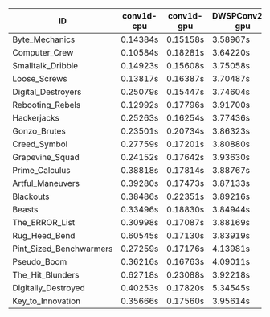 |ID|conv1d-cpu|conv1d-gpu|DWSPConv2D-gpu|gemm-gpu|avg|
|-|-|-|-|-|-|
|Byte_Mechanics|0.14384s|0.15158s|3.58967s|2.21530s|1.52510s|
|Computer_Crew|0.10584s|0.18281s|3.64220s|2.18318s|1.52851s|
|Smalltalk_Dribble|0.14923s|0.15608s|3.75058s|2.18166s|1.55939s|
|Loose_Screws|0.13817s|0.16387s|3.70487s|2.27944s|1.57159s|
|Digital_Destroyers|0.25079s|0.15447s|3.74604s|2.36460s|1.62898s|
|Rebooting_Rebels|0.12992s|0.17796s|3.91700s|2.34014s|1.64125s|
|Hackerjacks|0.25263s|0.16254s|3.77436s|2.42973s|1.65481s|
|Gonzo_Brutes|0.23501s|0.20734s|3.86323s|2.36069s|1.66657s|
|Creed_Symbol|0.27759s|0.17201s|3.80880s|2.45664s|1.67876s|
|Grapevine_Squad|0.24152s|0.17642s|3.93630s|2.39697s|1.68780s|
|Prime_Calculus|0.38818s|0.17814s|3.88767s|2.32018s|1.69354s|
|Artful_Maneuvers|0.39280s|0.17473s|3.87133s|2.38249s|1.70534s|
|Blackouts|0.38486s|0.22351s|3.89216s|2.35204s|1.71315s|
|Beasts|0.33496s|0.18830s|3.84944s|2.60715s|1.74496s|
|The_ERROR_List|0.30998s|0.17087s|3.88169s|2.62777s|1.74758s|
|Rug_Heed_Bend|0.60545s|0.17130s|3.83919s|2.56272s|1.79467s|
|Pint_Sized_Benchwarmers|0.27259s|0.17176s|4.13981s|2.61951s|1.80092s|
|Pseudo_Boom|0.36216s|0.16763s|4.09011s|2.62583s|1.81143s|
|The_Hit_Blunders|0.62718s|0.23088s|3.92218s|2.58753s|1.84194s|
|Digitally_Destroyed|0.40253s|0.17820s|5.34545s|3.22868s|2.28872s|
|Key_to_Innovation|0.35666s|0.17560s|3.95614s|infs|infs|
